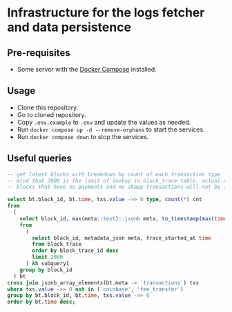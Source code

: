 # Infrastructure for the logs fetcher and data persistence

## Pre-requisites

- Some server with the [Docker Compose](https://docs.docker.com/compose/) installed.

## Usage

- Clone this repository.
- Go to cloned repository.
- Copy `.env.example` to `.env` and update the values as needed.
- Run `docker compose up -d --remove-orphans` to start the services.
- Run `docker compose down` to stop the services.

## Useful queries

```sql
-- get latest blocks with breakdown by count of each transaction type
-- mind that 2000 is the limit of lookup in block_trace table, actual number of blocks will be less
-- blocks that have no payments and no zkapp transactions will not be shown

select bt.block_id, bt.time, txs.value ->> 0 type, count(*) cnt
from
  (
    select block_id, max(meta::text)::jsonb meta, to_timestamp(max(time)) time
    from
      (
        select block_id, metadata_json meta, trace_started_at time
        from block_trace
        order by block_trace_id desc
        limit 2000
      ) AS subquery1
    group by block_id
  ) bt
cross join jsonb_array_elements(bt.meta -> 'transactions') txs
where txs.value ->> 0 not in ('coinbase', 'fee_transfer')
group by bt.block_id, bt.time, txs.value ->> 0
order by bt.time desc;
```
